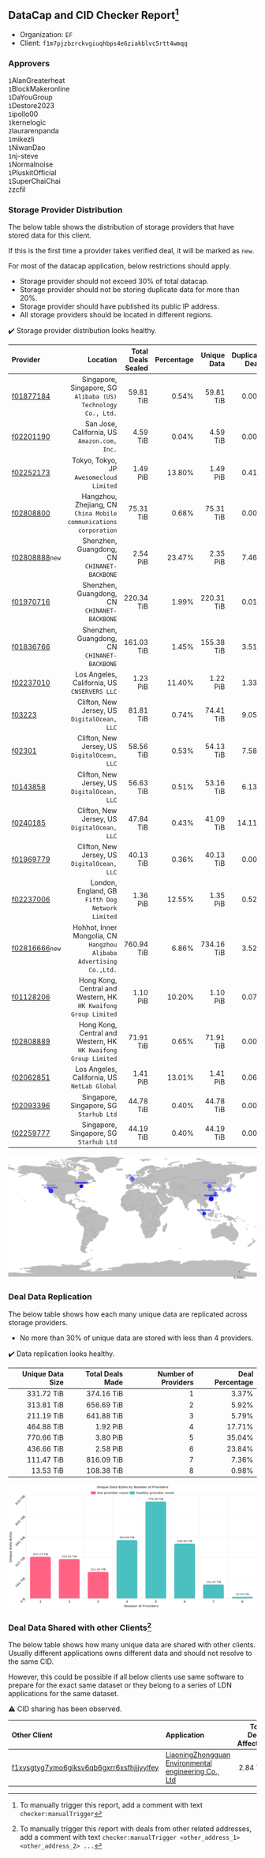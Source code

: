 ## DataCap and CID Checker Report[^1]
 - Organization: `EF`
 - Client: `f1m7pjzbzrckvgiuqhbps4e6ziakblvc5rtt4wmqq`
### Approvers
`1`AlanGreaterheat<br/>`1`BlockMakeronline<br/>`1`DaYouGroup<br/>`1`Destore2023<br/>`1`ipollo00<br/>`1`kernelogic<br/>`2`laurarenpanda<br/>`1`mikezli<br/>`1`NiwanDao<br/>`1`nj-steve<br/>`1`Normalnoise<br/>`1`PluskitOfficial<br/>`1`SuperChaiChai<br/>`2`zcfil


### Storage Provider Distribution
The below table shows the distribution of storage providers that have stored data for this client.

If this is the first time a provider takes verified deal, it will be marked as `new`.

For most of the datacap application, below restrictions should apply.
 - Storage provider should not exceed 30% of total datacap.
 - Storage provider should not be storing duplicate data for more than 20%.
 - Storage provider should have published its public IP address.
 - All storage providers should be located in different regions.

✔️ Storage provider distribution looks healthy.

| Provider                                                    |                                                               Location | Total Deals Sealed | Percentage | Unique Data | Duplicate Deals |
| :---------------------------------------------------------- | ---------------------------------------------------------------------: | -----------------: | ---------: | ----------: | --------------: |
| [f01877184](https://filfox.info/en/address/f01877184)       |       Singapore, Singapore, SG<br/>`Alibaba (US) Technology Co., Ltd.` |          59.81 TiB |      0.54% |   59.81 TiB |           0.00% |
| [f02201190](https://filfox.info/en/address/f02201190)       |                        San Jose, California, US<br/>`Amazon.com, Inc.` |           4.59 TiB |      0.04% |    4.59 TiB |           0.00% |
| [f02252173](https://filfox.info/en/address/f02252173)       |                            Tokyo, Tokyo, JP<br/>`Awesomecloud Limited` |           1.49 PiB |     13.80% |    1.49 PiB |           0.41% |
| [f02808800](https://filfox.info/en/address/f02808800)       |   Hangzhou, Zhejiang, CN<br/>`China Mobile communications corporation` |          75.31 TiB |      0.68% |   75.31 TiB |           0.00% |
| [f02808888](https://filfox.info/en/address/f02808888)`new`  |                        Shenzhen, Guangdong, CN<br/>`CHINANET-BACKBONE` |           2.54 PiB |     23.47% |    2.35 PiB |           7.46% |
| [f01970716](https://filfox.info/en/address/f01970716)       |                        Shenzhen, Guangdong, CN<br/>`CHINANET-BACKBONE` |         220.34 TiB |      1.99% |  220.31 TiB |           0.01% |
| [f01836766](https://filfox.info/en/address/f01836766)       |                        Shenzhen, Guangdong, CN<br/>`CHINANET-BACKBONE` |         161.03 TiB |      1.45% |  155.38 TiB |           3.51% |
| [f02237010](https://filfox.info/en/address/f02237010)       |                        Los Angeles, California, US<br/>`CNSERVERS LLC` |           1.23 PiB |     11.40% |    1.22 PiB |           1.33% |
| [f03223](https://filfox.info/en/address/f03223)             |                        Clifton, New Jersey, US<br/>`DigitalOcean, LLC` |          81.81 TiB |      0.74% |   74.41 TiB |           9.05% |
| [f02301](https://filfox.info/en/address/f02301)             |                        Clifton, New Jersey, US<br/>`DigitalOcean, LLC` |          58.56 TiB |      0.53% |   54.13 TiB |           7.58% |
| [f0143858](https://filfox.info/en/address/f0143858)         |                        Clifton, New Jersey, US<br/>`DigitalOcean, LLC` |          56.63 TiB |      0.51% |   53.16 TiB |           6.13% |
| [f0240185](https://filfox.info/en/address/f0240185)         |                        Clifton, New Jersey, US<br/>`DigitalOcean, LLC` |          47.84 TiB |      0.43% |   41.09 TiB |          14.11% |
| [f01969779](https://filfox.info/en/address/f01969779)       |                        Clifton, New Jersey, US<br/>`DigitalOcean, LLC` |          40.13 TiB |      0.36% |   40.13 TiB |           0.00% |
| [f02237006](https://filfox.info/en/address/f02237006)       |                    London, England, GB<br/>`Fifth Dog Network Limited` |           1.36 PiB |     12.55% |    1.35 PiB |           0.52% |
| [f02816666](https://filfox.info/en/address/f02816666)`new`  | Hohhot, Inner Mongolia, CN<br/>`Hangzhou Alibaba Advertising Co.,Ltd.` |         760.94 TiB |      6.86% |  734.16 TiB |           3.52% |
| [f01128206](https://filfox.info/en/address/f01128206)       |     Hong Kong, Central and Western, HK<br/>`HK Kwaifong Group Limited` |           1.10 PiB |     10.20% |    1.10 PiB |           0.07% |
| [f02808889](https://filfox.info/en/address/f02808889)       |     Hong Kong, Central and Western, HK<br/>`HK Kwaifong Group Limited` |          71.91 TiB |      0.65% |   71.91 TiB |           0.00% |
| [f02062851](https://filfox.info/en/address/f02062851)       |                        Los Angeles, California, US<br/>`NetLab Global` |           1.41 PiB |     13.01% |    1.41 PiB |           0.06% |
| [f02093396](https://filfox.info/en/address/f02093396)       |                             Singapore, Singapore, SG<br/>`Starhub Ltd` |          44.78 TiB |      0.40% |   44.78 TiB |           0.00% |
| [f02259777](https://filfox.info/en/address/f02259777)       |                             Singapore, Singapore, SG<br/>`Starhub Ltd` |          44.19 TiB |      0.40% |   44.19 TiB |           0.00% |

<img src="https://raw.githubusercontent.com/data-preservation-programs/filplus-checker-assets/main/filecoin-project/filecoin-plus-large-datasets/issues/2094/1700443686315.png"/>

### Deal Data Replication
The below table shows how each many unique data are replicated across storage providers.

- No more than 30% of unique data are stored with less than 4 providers.

✔️ Data replication looks healthy.

| Unique Data Size | Total Deals Made | Number of Providers | Deal Percentage |
| ---------------: | ---------------: | ------------------: | --------------: |
|       331.72 TiB |       374.16 TiB |                   1 |           3.37% |
|       313.81 TiB |       656.69 TiB |                   2 |           5.92% |
|       211.19 TiB |       641.88 TiB |                   3 |           5.79% |
|       464.88 TiB |         1.92 PiB |                   4 |          17.71% |
|       770.66 TiB |         3.80 PiB |                   5 |          35.04% |
|       436.66 TiB |         2.58 PiB |                   6 |          23.84% |
|       111.47 TiB |       816.09 TiB |                   7 |           7.36% |
|        13.53 TiB |       108.38 TiB |                   8 |           0.98% |

<img src="https://raw.githubusercontent.com/data-preservation-programs/filplus-checker-assets/main/filecoin-project/filecoin-plus-large-datasets/issues/2094/1700443686939.png"/>

### Deal Data Shared with other Clients[^3]
The below table shows how many unique data are shared with other clients.
Usually different applications owns different data and should not resolve to the same CID.

However, this could be possible if all below clients use same software to prepare for the exact same dataset or they belong to a series of LDN applications for the same dataset.

⚠️ CID sharing has been observed.

| Other Client                                                                                                          | Application                                                                                                                           | Total Deals Affected | Unique CIDs | Approvers                                                           |
| :-------------------------------------------------------------------------------------------------------------------- | :------------------------------------------------------------------------------------------------------------------------------------ | -------------------: | ----------: | :------------------------------------------------------------------ |
| [f1xvsgtyg7ymo6giksv6qb6gxrr6xsfhjjjyylfey](https://filfox.info/en/address/f1xvsgtyg7ymo6giksv6qb6gxrr6xsfhjjjyylfey) | [LiaoningZhongguan Environmental engineering Co\., Ltd](https://github.com/filecoin-project/filecoin-plus-large-datasets/issues/2100) |             2.84 TiB |          19 | `2`DaYouGroup<br/>`1`maxvint<br/>`1`Normalnoise<br/>`1`woshidama323 |

[^1]: To manually trigger this report, add a comment with text `checker:manualTrigger`

[^2]: Deals from those addresses are combined into this report as they are specified with `checker:manualTrigger`

[^3]: To manually trigger this report with deals from other related addresses, add a comment with text `checker:manualTrigger <other_address_1> <other_address_2> ...`

